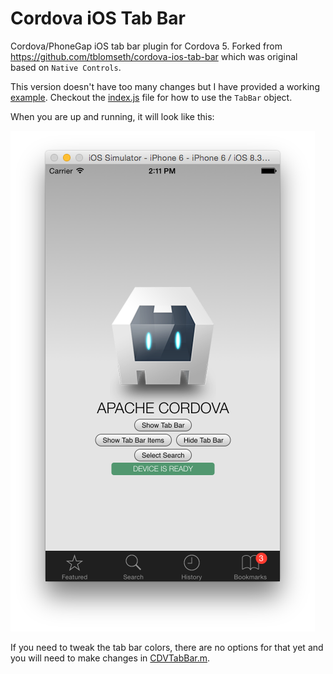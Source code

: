 Cordova iOS Tab Bar
===================

Cordova/PhoneGap iOS tab bar plugin for Cordova 5. Forked from https://github.com/tblomseth/cordova-ios-tab-bar which was original based on `Native Controls`.  

This version doesn't have too many changes but I have provided a working [example](/example).  Checkout the [index.js](example/js/index.js) file for how to use the `TabBar` object.

When you are up and running, it will look like this:

![example screenshot](example/example.png)

If you need to tweak the tab bar colors, there are no options for that yet and you will need to make changes in [CDVTabBar.m](/src/ios/CDVTabBar.m).
